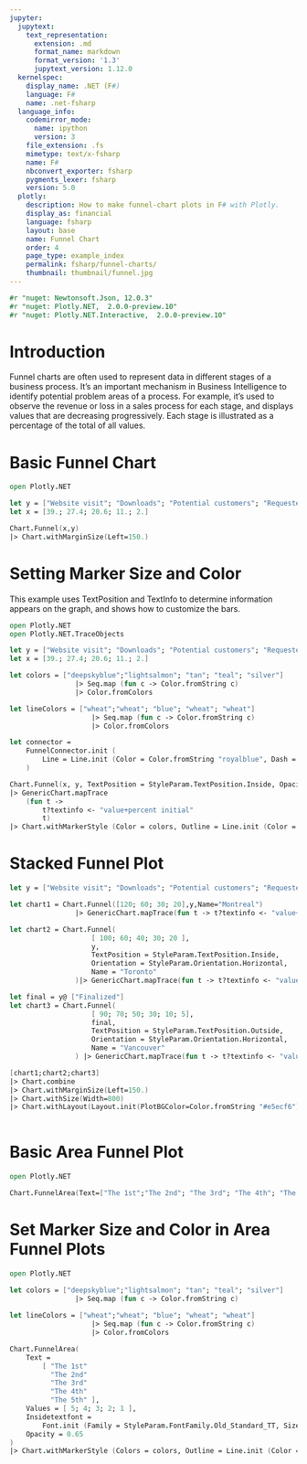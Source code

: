 ```yaml
---
jupyter:
  jupytext:
    text_representation:
      extension: .md
      format_name: markdown
      format_version: '1.3'
      jupytext_version: 1.12.0
  kernelspec:
    display_name: .NET (F#)
    language: F#
    name: .net-fsharp
  language_info:
    codemirror_mode:
      name: ipython
      version: 3
    file_extension: .fs
    mimetype: text/x-fsharp
    name: F#
    nbconvert_exporter: fsharp
    pygments_lexer: fsharp
    version: 5.0
  plotly:
    description: How to make funnel-chart plots in F# with Plotly.      
    display_as: financial
    language: fsharp
    layout: base
    name: Funnel Chart
    order: 4
    page_type: example_index
    permalink: fsharp/funnel-charts/
    thumbnail: thumbnail/funnel.jpg
---
```


```fsharp dotnet_interactive={"language": "fsharp"}
#r "nuget: Newtonsoft.Json, 12.0.3"
#r "nuget: Plotly.NET,  2.0.0-preview.10"
#r "nuget: Plotly.NET.Interactive,  2.0.0-preview.10"
```

# Introduction

Funnel charts are often used to represent data in different stages of a business process. It’s an important mechanism in Business Intelligence to identify potential problem areas of a process. For example, it’s used to observe the revenue or loss in a sales process for each stage, and displays values that are decreasing progressively. Each stage is illustrated as a percentage of the total of all values.


# Basic Funnel Chart

```fsharp dotnet_interactive={"language": "fsharp"}
open Plotly.NET

let y = ["Website visit"; "Downloads"; "Potential customers"; "Requested price"; "invoice sent"]
let x = [39.; 27.4; 20.6; 11.; 2.]

Chart.Funnel(x,y)
|> Chart.withMarginSize(Left=150.)
```

# Setting Marker Size and Color

This example uses TextPosition and TextInfo to determine information appears on the graph, and shows how to customize the bars.

```fsharp dotnet_interactive={"language": "fsharp"}
open Plotly.NET
open Plotly.NET.TraceObjects

let y = ["Website visit"; "Downloads"; "Potential customers"; "Requested price"; "invoice sent"]
let x = [39.; 27.4; 20.6; 11.; 2.]

let colors = ["deepskyblue";"lightsalmon"; "tan"; "teal"; "silver"]
                |> Seq.map (fun c -> Color.fromString c)
                |> Color.fromColors

let lineColors = ["wheat";"wheat"; "blue"; "wheat"; "wheat"]
                    |> Seq.map (fun c -> Color.fromString c)
                    |> Color.fromColors

let connector =
    FunnelConnector.init (
        Line = Line.init (Color = Color.fromString "royalblue", Dash = StyleParam.DrawingStyle.Dash, Width = 3.)
    )

Chart.Funnel(x, y, TextPosition = StyleParam.TextPosition.Inside, Opacity = 0.65, Connector = connector)
|> GenericChart.mapTrace
    (fun t ->
        t?textinfo <- "value+percent initial"
        t)
|> Chart.withMarkerStyle (Color = colors, Outline = Line.init (Color = lineColors, Width = 3.))

```

# Stacked Funnel Plot

```fsharp dotnet_interactive={"language": "fsharp"}
let y = ["Website visit"; "Downloads"; "Potential customers"; "Requested price"]

let chart1 = Chart.Funnel([120; 60; 30; 20],y,Name="Montreal")
                |> GenericChart.mapTrace(fun t -> t?textinfo <- "value+percent initial";t)

let chart2 = Chart.Funnel(
                    [ 100; 60; 40; 30; 20 ],
                    y,
                    TextPosition = StyleParam.TextPosition.Inside,
                    Orientation = StyleParam.Orientation.Horizontal,
                    Name = "Toronto"
                )|> GenericChart.mapTrace(fun t -> t?textinfo <- "value+percent previous";t)

let final = y@ ["Finalized"]
let chart3 = Chart.Funnel(
                    [ 90; 70; 50; 30; 10; 5],
                    final,
                    TextPosition = StyleParam.TextPosition.Outside,
                    Orientation = StyleParam.Orientation.Horizontal,
                    Name = "Vancouver"
                ) |> GenericChart.mapTrace(fun t -> t?textinfo <- "value+percent total";t)

[chart1;chart2;chart3]
|> Chart.combine
|> Chart.withMarginSize(Left=150.)
|> Chart.withSize(Width=800)
|> Chart.withLayout(Layout.init(PlotBGColor=Color.fromString "#e5ecf6"))
    
```

# Basic Area Funnel Plot

```fsharp dotnet_interactive={"language": "fsharp"}
open Plotly.NET

Chart.FunnelArea(Text=["The 1st";"The 2nd"; "The 3rd"; "The 4th"; "The 5th"],Values=[5; 4; 3; 2; 1])
```

# Set Marker Size and Color in Area Funnel Plots

```fsharp dotnet_interactive={"language": "fsharp"}
open Plotly.NET

let colors = ["deepskyblue";"lightsalmon"; "tan"; "teal"; "silver"]
                |> Seq.map (fun c -> Color.fromString c)
                
let lineColors = ["wheat";"wheat"; "blue"; "wheat"; "wheat"]
                    |> Seq.map (fun c -> Color.fromString c)
                    |> Color.fromColors

Chart.FunnelArea(
    Text =
        [ "The 1st"
          "The 2nd"
          "The 3rd"
          "The 4th"
          "The 5th" ],
    Values = [ 5; 4; 3; 2; 1 ],
    Insidetextfont =
        Font.init (Family = StyleParam.FontFamily.Old_Standard_TT, Size = 13., Color = Color.fromString "black"),
    Opacity = 0.65
)
|> Chart.withMarkerStyle (Colors = colors, Outline = Line.init (Color = lineColors, Width = 4.))

```
